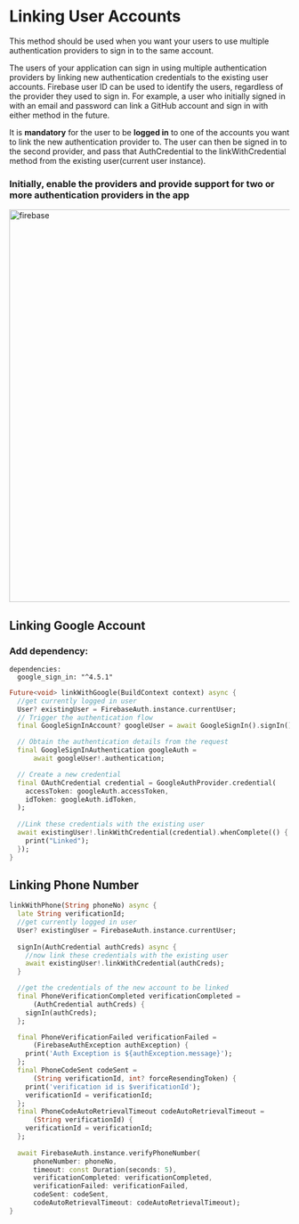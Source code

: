 # Linking User Accounts

This method should be used when you want your users to use multiple authentication providers to sign in to the same account.

The users of your application can sign in using multiple authentication providers by linking new authentication credentials to the existing user accounts. Firebase user ID can be used to identify the users, regardless of the provider they used to sign in. For example, a user who initially signed in with an email and password can link a GitHub account and sign in with either method in the future.

It is **mandatory** for the user to be **logged in** to one of the accounts you want to link the new authentication provider to. The user can then be signed in to the second provider, and pass that AuthCredential to the linkWithCredential method from the existing user(current user instance).


### Initially, enable the providers and provide support for two or more authentication providers in the app

<img width="705" alt="firebase" src="https://user-images.githubusercontent.com/68653906/141871702-2c447b8a-f3cf-444e-a07d-3e7b88c740a1.png">

## Linking Google Account

### Add dependency:
```
dependencies:
  google_sign_in: "^4.5.1"
```

```dart
Future<void> linkWithGoogle(BuildContext context) async {
  //get currently logged in user
  User? existingUser = FirebaseAuth.instance.currentUser;
  // Trigger the authentication flow
  final GoogleSignInAccount? googleUser = await GoogleSignIn().signIn();

  // Obtain the authentication details from the request
  final GoogleSignInAuthentication googleAuth =
      await googleUser!.authentication;

  // Create a new credential
  final OAuthCredential credential = GoogleAuthProvider.credential(
    accessToken: googleAuth.accessToken,
    idToken: googleAuth.idToken,
  );
  
  //Link these credentials with the existing user
  await existingUser!.linkWithCredential(credential).whenComplete(() {
    print("Linked");
  });
}
```

## Linking Phone Number
```dart
linkWithPhone(String phoneNo) async {
  late String verificationId;
  //get currently logged in user
  User? existingUser = FirebaseAuth.instance.currentUser;
  
  signIn(AuthCredential authCreds) async {
    //now link these credentials with the existing user
    await existingUser!.linkWithCredential(authCreds);
  }

  //get the credentials of the new account to be linked
  final PhoneVerificationCompleted verificationCompleted =
      (AuthCredential authCreds) {
    signIn(authCreds);
  };

  final PhoneVerificationFailed verificationFailed =
      (FirebaseAuthException authException) {
    print('Auth Exception is ${authException.message}');
  };
  final PhoneCodeSent codeSent =
      (String verificationId, int? forceResendingToken) {
    print('verification id is $verificationId');
    verificationId = verificationId;
  };
  final PhoneCodeAutoRetrievalTimeout codeAutoRetrievalTimeout =
      (String verificationId) {
    verificationId = verificationId;
  };
  
  await FirebaseAuth.instance.verifyPhoneNumber(
      phoneNumber: phoneNo,
      timeout: const Duration(seconds: 5),
      verificationCompleted: verificationCompleted,
      verificationFailed: verificationFailed,
      codeSent: codeSent,
      codeAutoRetrievalTimeout: codeAutoRetrievalTimeout);
}
```
